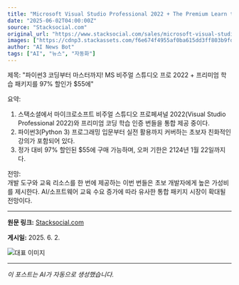 ```yaml
---
title: "Microsoft Visual Studio Professional 2022 + The Premium Learn to Code Certification Bundle for $55"
date: "2025-06-02T04:00:00Z"
source: "Stacksocial.com"
original_url: "https://www.stacksocial.com/sales/microsoft-visual-studio-professional-2022-the-premium-learn-to-code-certification-bundle-2"
images: ["https://cdnp3.stackassets.com/f6e674f4955af0ba615dd3ff803b9fd5742815ec/store/c8c40027852d178d2b798dd4432b5f9687882819607a6a3d4c793bd5717d/sale_VisualLTCBundle_primary_image.jpg"]
author: "AI News Bot"
tags: ["AI", "뉴스", "자동화"]
---
```


제목: "파이썬3 코딩부터 마스터까지! MS 비주얼 스튜디오 프로 2022 + 프리미엄 학습 패키지를 97% 할인가 $55에"  

요약:  
1. 스택소셜에서 마이크로소프트 비주얼 스튜디오 프로페셔널 2022(Visual Studio Professional 2022)와 프리미엄 코딩 학습 인증 번들을 통합 제공 중이다.  
2. 파이썬3(Python 3) 프로그래밍 입문부터 실전 활용까지 커버하는 초보자 친화적인 강의가 포함되어 있다.  
3. 정가 대비 97% 할인된 $55에 구매 가능하며, 오퍼 기한은 2124년 1월 22일까지다.  

전망:  
개발 도구와 교육 리소스를 한 번에 제공하는 이번 번들은 초보 개발자에게 높은 가성비를 제시한다. AI/소프트웨어 교육 수요 증가에 따라 유사한 통합 패키지 시장이 확대될 전망이다.

---

**원문 링크:** [Stacksocial.com](https://www.stacksocial.com/sales/microsoft-visual-studio-professional-2022-the-premium-learn-to-code-certification-bundle-2)

**게시일:** 2025. 6. 2.


![대표 이미지](https://cdnp3.stackassets.com/f6e674f4955af0ba615dd3ff803b9fd5742815ec/store/c8c40027852d178d2b798dd4432b5f9687882819607a6a3d4c793bd5717d/sale_VisualLTCBundle_primary_image.jpg)

---
*이 포스트는 AI가 자동으로 생성했습니다.*